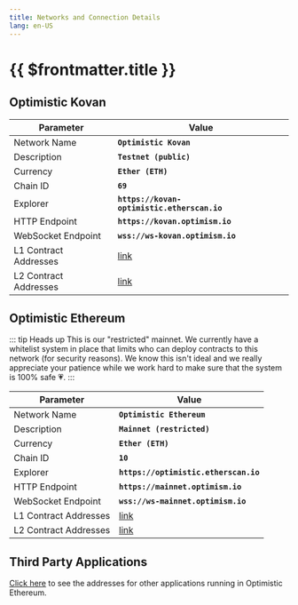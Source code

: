 ```yaml
---
title: Networks and Connection Details
lang: en-US
---
```


# {{ $frontmatter.title }}

## Optimistic Kovan

| Parameter | Value |
| --------- | ----- |
| Network Name | **`Optimistic Kovan`** |
| Description | **`Testnet (public)`** |
| Currency | **`Ether (ETH)`**
| Chain ID | **`69`** |
| Explorer | **`https://kovan-optimistic.etherscan.io`** |
| HTTP Endpoint | **`https://kovan.optimism.io`** |
| WebSocket Endpoint | **`wss://ws-kovan.optimism.io`** |
| L1 Contract Addresses | [link](https://github.com/ethereum-optimism/optimism/tree/develop/packages/contracts/deployments#kovan) |
| L2 Contract Addresses | [link](https://github.com/ethereum-optimism/optimism/tree/develop/packages/contracts/deployments#layer-2) |

## Optimistic Ethereum

::: tip Heads up
This is our "restricted" mainnet.
We currently have a whitelist system in place that limits who can deploy contracts to this network (for security reasons).
We know this isn't ideal and we really appreciate your patience while we work hard to make sure that the system is 100% safe 💗.
:::

| Parameter | Value |
| --------- | ----- |
| Network Name | **`Optimistic Ethereum`** |
| Description | **`Mainnet (restricted)`** |
| Currency | **`Ether (ETH)`**
| Chain ID | **`10`** |
| Explorer | **`https://optimistic.etherscan.io`** |
| HTTP Endpoint | **`https://mainnet.optimism.io`** |
| WebSocket Endpoint | **`wss://ws-mainnet.optimism.io`** |
| L1 Contract Addresses | [link](https://github.com/ethereum-optimism/optimism/tree/develop/packages/contracts/deployments#mainnet) |
| L2 Contract Addresses | [link](https://github.com/ethereum-optimism/optimism/tree/develop/packages/contracts/deployments#layer-2) |


## Third Party Applications

[Click here](/docs/developers/util.html) to see the addresses for other applications
running in Optimistic Ethereum.